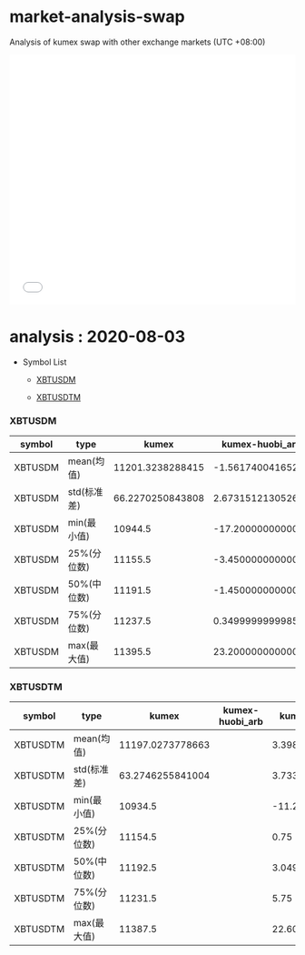 # market-analysis-swap
Analysis of kumex swap with other exchange markets (UTC +08:00)

<iframe width="100%" height="440" src="./data.html" frameborder="no" border="0" scrolling="no"></iframe>

# analysis : 2020-08-03
* Symbol List

  * [XBTUSDM](#xbtusdm)

  * [XBTUSDTM](#xbtusdtm)


### XBTUSDM

symbol|type|kumex|kumex-huobi_arb|kumex-okex_arb
---|---|---|---|---
XBTUSDM | mean(均值) | 11201.3238288415 | -1.56174004165272 | 3.78460363485241
XBTUSDM | std(标准差) | 66.2270250843808 | 2.6731512130526 | 2.97353459125531
XBTUSDM | min(最小值) | 10944.5 | -17.2000000000007 | -12.1500000000015
XBTUSDM | 25%(分位数) | 11155.5 | -3.45000000000073 | 1.95000000000073
XBTUSDM | 50%(中位数) | 11191.5 | -1.45000000000073 | 3.75
XBTUSDM | 75%(分位数) | 11237.5 | 0.349999999998545 | 5.54999999999927
XBTUSDM | max(最大值) | 11395.5 | 23.2000000000007 | 28.5499999999993


### XBTUSDTM

symbol|type|kumex|kumex-huobi_arb|kumex-okex_arb
---|---|---|---|---
XBTUSDTM | mean(均值) | 11197.0273778663 |  | 3.39864507853716
XBTUSDTM | std(标准差) | 63.2746255841004 |  | 3.73355501041881
XBTUSDTM | min(最小值) | 10934.5 |  | -11.25
XBTUSDTM | 25%(分位数) | 11154.5 |  | 0.75
XBTUSDTM | 50%(中位数) | 11192.5 |  | 3.04999999999927
XBTUSDTM | 75%(分位数) | 11231.5 |  | 5.75
XBTUSDTM | max(最大值) | 11387.5 |  | 22.6000000000004

